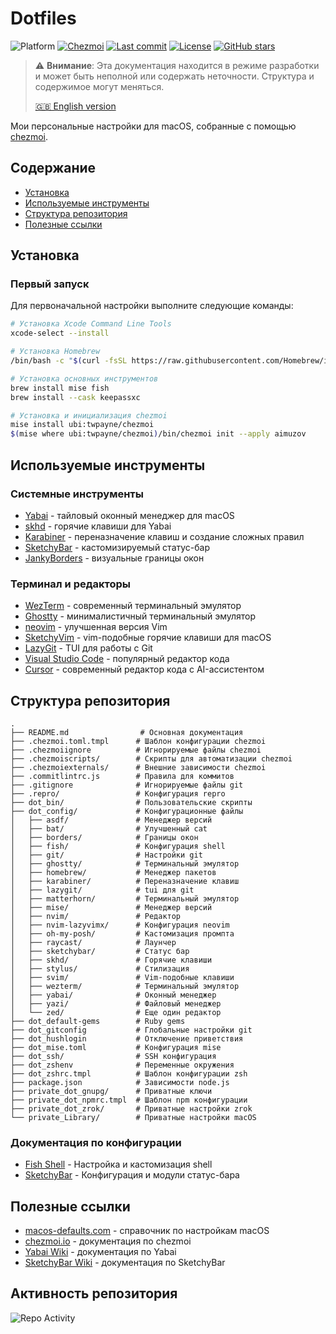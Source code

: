 # Dotfiles

<p>
<img src="https://img.shields.io/badge/platform-macos-lightgrey?logo=apple" alt="Platform" />
<a href="https://www.chezmoi.io/"><img src="https://img.shields.io/badge/managed%20by-chezmoi-yellow?logo=chezmoi" alt="Chezmoi" /></a>
<a href="https://github.com/aimuzov/dotfiles/commits"><img src="https://img.shields.io/github/last-commit/aimuzov/dotfiles?color=orange" alt="Last commit" /></a>
<a href="https://github.com/aimuzov/dotfiles/blob/main/LICENSE"><img src="https://img.shields.io/github/license/aimuzov/dotfiles?color=blue" alt="License" /></a>
<a href="https://github.com/aimuzov/dotfiles/stargazers"><img src="https://img.shields.io/github/stars/aimuzov/dotfiles?color=gray" alt="GitHub stars" /></a>
</p>

> ⚠️ **Внимание**: Эта документация находится в режиме разработки и может быть неполной или содержать неточности. Структура и содержимое могут меняться.
>
> [🇬🇧 English version](README.md)

Мои персональные настройки для macOS, собранные с помощью [chezmoi](https://www.chezmoi.io/).

## Содержание

- [Установка](#установка)
- [Используемые инструменты](#используемые-инструменты)
- [Структура репозитория](#структура-репозитория)
- [Полезные ссылки](#полезные-ссылки)

## Установка

### Первый запуск

Для первоначальной настройки выполните следующие команды:

```sh
# Установка Xcode Command Line Tools
xcode-select --install

# Установка Homebrew
/bin/bash -c "$(curl -fsSL https://raw.githubusercontent.com/Homebrew/install/master/install.sh)"

# Установка основных инструментов
brew install mise fish
brew install --cask keepassxc

# Установка и инициализация chezmoi
mise install ubi:twpayne/chezmoi
$(mise where ubi:twpayne/chezmoi)/bin/chezmoi init --apply aimuzov
```

## Используемые инструменты

### Системные инструменты

- [Yabai](https://github.com/koekeishiya/yabai) - тайловый оконный менеджер для macOS
- [skhd](https://github.com/koekeishiya/skhd) - горячие клавиши для Yabai
- [Karabiner](https://karabiner-elements.pqrs.org) - переназначение клавиш и создание сложных правил
- [SketchyBar](https://github.com/FelixKratz/SketchyBar) - кастомизируемый статус-бар
- [JankyBorders](https://github.com/FelixKratz/JankyBorders) - визуальные границы окон

### Терминал и редакторы

- [WezTerm](https://wezfurlong.org/wezterm) - современный терминальный эмулятор
- [Ghostty](https://github.com/mitchellh/ghostty) - минималистичный терминальный эмулятор
- [neovim](https://github.com/neovim/neovim) - улучшенная версия Vim
- [SketchyVim](https://github.com/FelixKratz/SketchyVim) - vim-подобные горячие клавиши для macOS
- [LazyGit](https://github.com/jesseduffield/lazygit) - TUI для работы с Git
- [Visual Studio Code](https://code.visualstudio.com/) - популярный редактор кода
- [Cursor](https://cursor.sh/) - современный редактор кода с AI-ассистентом

## Структура репозитория

```
.
├── README.md                # Основная документация
├── .chezmoi.toml.tmpl      # Шаблон конфигурации chezmoi
├── .chezmoiignore          # Игнорируемые файлы chezmoi
├── .chezmoiscripts/        # Скрипты для автоматизации chezmoi
├── .chezmoiexternals/      # Внешние зависимости chezmoi
├── .commitlintrc.js        # Правила для коммитов
├── .gitignore              # Игнорируемые файлы git
├── .repro/                 # Конфигурация repro
├── dot_bin/                # Пользовательские скрипты
├── dot_config/             # Конфигурационные файлы
│   ├── asdf/               # Менеджер версий
│   ├── bat/                # Улучшенный cat
│   ├── borders/            # Границы окон
│   ├── fish/               # Конфигурация shell
│   ├── git/                # Настройки git
│   ├── ghostty/            # Терминальный эмулятор
│   ├── homebrew/           # Менеджер пакетов
│   ├── karabiner/          # Переназначение клавиш
│   ├── lazygit/            # tui для git
│   ├── matterhorn/         # Терминальный эмулятор
│   ├── mise/               # Менеджер версий
│   ├── nvim/               # Редактор
│   ├── nvim-lazyvimx/      # Конфигурация neovim
│   ├── oh-my-posh/         # Кастомизация промпта
│   ├── raycast/            # Лаунчер
│   ├── sketchybar/         # Статус бар
│   ├── skhd/               # Горячие клавиши
│   ├── stylus/             # Стилизация
│   ├── svim/               # Vim-подобные клавиши
│   ├── wezterm/            # Терминальный эмулятор
│   ├── yabai/              # Оконный менеджер
│   ├── yazi/               # Файловый менеджер
│   └── zed/                # Еще один редактор
├── dot_default-gems        # Ruby gems
├── dot_gitconfig           # Глобальные настройки git
├── dot_hushlogin           # Отключение приветствия
├── dot_mise.toml           # Конфигурация mise
├── dot_ssh/                # SSH конфигурация
├── dot_zshenv              # Переменные окружения
├── dot_zshrc.tmpl          # Шаблон конфигурации zsh
├── package.json            # Зависимости node.js
├── private_dot_gnupg/      # Приватные ключи
├── private_dot_npmrc.tmpl  # Шаблон npm конфигурации
├── private_dot_zrok/       # Приватные настройки zrok
└── private_Library/        # Приватные настройки macOS
```

### Документация по конфигурации

- [Fish Shell](dot_config/fish/README.md) - Настройка и кастомизация shell
- [SketchyBar](dot_config/sketchybar/README.ru.md) - Конфигурация и модули статус-бара

## Полезные ссылки

- [macos-defaults.com](https://macos-defaults.com/) - справочник по настройкам macOS
- [chezmoi.io](https://www.chezmoi.io/) - документация по chezmoi
- [Yabai Wiki](https://github.com/koekeishiya/yabai/wiki) - документация по Yabai
- [SketchyBar Wiki](https://github.com/FelixKratz/SketchyBar/wiki) - документация по SketchyBar

## Активность репозитория

![Repo Activity](https://repobeats.axiom.co/api/embed/5f836ec617e98ecfa2c81e02c79aaa806f7bc42e.svg "Repobeats analytics image")
